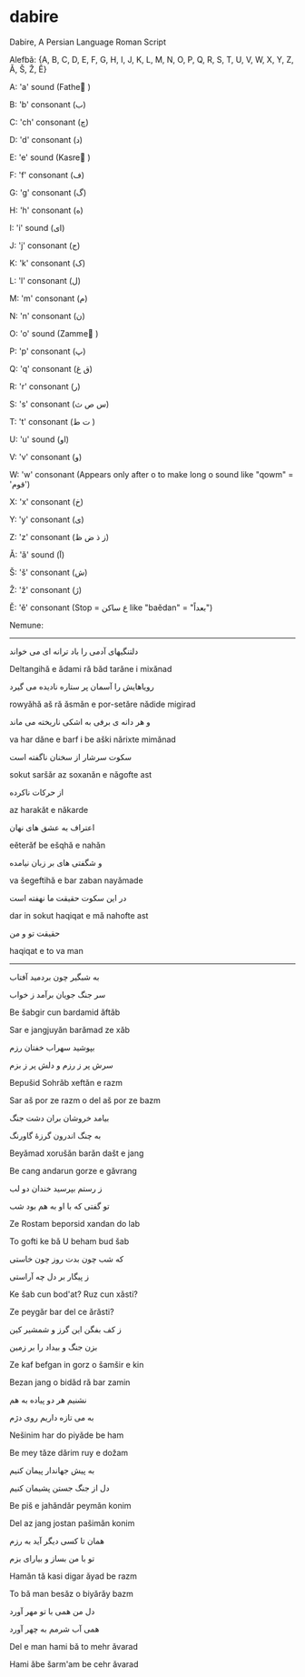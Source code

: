 # dabire
Dabire, A Persian Language Roman Script

Alefbǎ: {A, B, C, D, E, F, G, H, I, J, K, L, M, N, O, P, Q, R, S, T, U, V, W, X, Y, Z, Ǎ, Š, Ž, Ě}

A: 'a' sound (Fathe َ)

B: 'b' consonant (ب)

C: 'ch' consonant (چ)

D: 'd' consonant (د)

E: 'e' sound (Kasre ِ)

F: 'f' consonant (ف)

G: 'g' consonant (گ)

H: 'h' consonant (ه)

I: 'i' sound (ای)

J: 'j' consonant (ج)

K: 'k' consonant (ک)

L: 'l' consonant (ل)

M: 'm' consonant (م)

N: 'n' consonant (ن)

O: 'o' sound (Zammeُ )

P: 'p' consonant (پ)

Q: 'q' consonant (ق غ)

R: 'r' consonant (ر)

S: 's' consonant (س ص ث)

T: 't' consonant (ت ط )

U: 'u' sound (او)

V: 'v' consonant (و)

W: 'w' consonant (Appears only after o to make long o sound like "qowm" = 'قوم')

X: 'x' consonant (خ)

Y: 'y' consonant (ی)

Z: 'z' consonant (ز ذ ض ظ)

Ǎ: 'ǎ' sound (آ)

Š: 'š' consonant (ش)

Ž: 'ž' consonant (ژ)

Ě: 'ě' consonant (Stop = ع ساکن like "baědan" = "بعداً")


Nemune:

-----------------------------------

دلتنگیهای آدمی را باد ترانه ای می خواند

Deltangihǎ e ǎdami rǎ bǎd tarǎne i mixǎnad

رویاهایش را آسمان پر ستاره نادیده می گیرد

rowyǎhǎ aš rǎ ǎsmǎn e por-setǎre nǎdide migirad

و هر دانه ی برفی به اشکی ناریخته می ماند

va har dǎne e barf i be aški nǎrixte mimǎnad

سکوت سرشار از سخنان ناگفته است

sokut saršǎr az soxanǎn e nǎgofte ast

از حرکات ناکرده

az harakǎt e nǎkarde

اعتراف به عشق های نهان

eěterǎf be ešqhǎ e nahǎn

و شگفتی های بر زبان نیامده

va šegeftihǎ e bar zaban nayǎmade

در این سکوت حقیقت ما نهفته است

dar in sokut haqiqat e mǎ nahofte ast

حقیقت تو و من

haqiqat e to va man

----------------------------------

به شبگیر چون بردمید آفتاب

سر جنگ جویان برآمد ز خواب

Be šabgir cun bardamid ǎftǎb

Sar e jangjuyǎn barǎmad ze xǎb

بپوشید سهراب خفتان رزم

سرش پر ز رزم و دلش پر ز بزم

Bepušid Sohrǎb xeftǎn e razm

Sar aš por ze razm o del aš por ze bazm

بیامد خروشان بران دشت جنگ

به چنگ اندرون گرزهٔ گاورنگ

Beyǎmad xorušǎn barǎn dašt e jang

Be cang andarun gorze e gǎvrang

ز رستم بپرسید خندان دو لب

تو گفتی که با او به هم بود شب

Ze Rostam beporsid xandan do lab

To gofti ke bǎ U beham bud šab

که شب چون بدت روز چون خاستی

ز پیگار بر دل چه آراستی

Ke šab cun bod'at? Ruz cun xǎsti?

Ze peygǎr bar del ce ǎrǎsti?

ز کف بفگن این گرز و شمشیر کین

بزن جنگ و بیداد را بر زمین

Ze kaf befgan in gorz o šamšir e kin

Bezan jang o bidǎd rǎ bar zamin

نشنیم هر دو پیاده به هم

به می تازه داریم روی دژم

Nešinim har do piyǎde be ham

Be mey tǎze dǎrim ruy e dožam

به پیش جهاندار پیمان کنیم

دل از جنگ جستن پشیمان کنیم

Be piš e jahǎndǎr peymǎn konim

Del az jang jostan pašimǎn konim

همان تا کسی دیگر آید به رزم

تو با من بساز و بیارای بزم

Hamǎn tǎ kasi digar ǎyad be razm

To bǎ man besǎz o biyǎrǎy bazm

دل من همی با تو مهر آورد

همی آب شرمم به چهر آورد

Del e man hami bǎ to mehr ǎvarad

Hami ǎbe šarm'am be cehr ǎvarad


